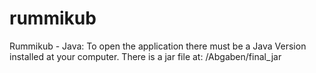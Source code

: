# rummikub
Rummikub - Java: To open the application there must be a Java Version installed at your computer. There is a jar file at: /Abgaben/final_jar
